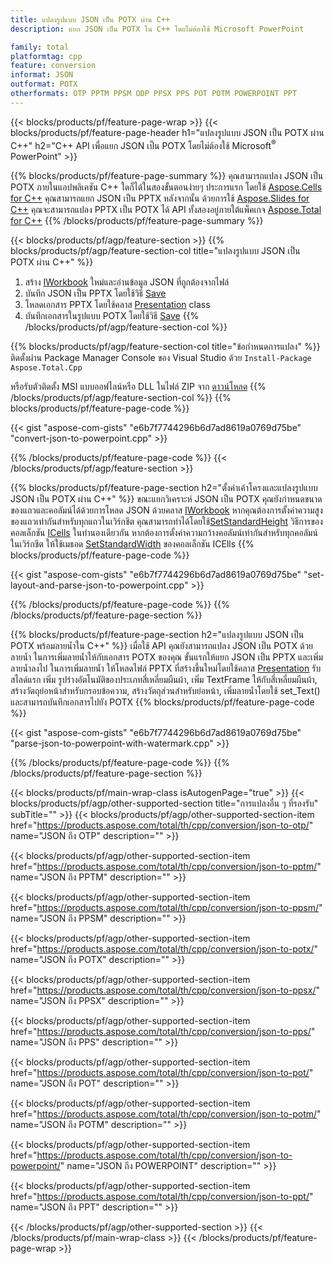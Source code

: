 ```yaml
---
title: แปลงรูปแบบ JSON เป็น POTX ผ่าน C++
description: แยก JSON เป็น POTX ใน C++ โดยไม่ต้องใช้ Microsoft PowerPoint

family: total
platformtag: cpp
feature: conversion
informat: JSON
outformat: POTX
otherformats: OTP PPTM PPSM ODP PPSX PPS POT POTM POWERPOINT PPT
---
```

{{< blocks/products/pf/feature-page-wrap >}}
{{< blocks/products/pf/feature-page-header h1="แปลงรูปแบบ JSON เป็น POTX ผ่าน C++" h2="C++ API เพื่อแยก JSON เป็น POTX โดยไม่ต้องใช้ Microsoft<sup>&reg;</sup> PowerPoint" >}}

{{% blocks/products/pf/feature-page-summary %}}
คุณสามารถแปลง JSON เป็น POTX ภายในแอปพลิเคชัน C++ ใดก็ได้ในสองขั้นตอนง่ายๆ ประการแรก โดยใช้ [Aspose.Cells for C++](https://products.aspose.com/cells/cpp/) คุณสามารถแยก JSON เป็น PPTX หลังจากนั้น ด้วยการใช้ [Aspose.Slides for C++](https://products.aspose.com/slides/cpp/) คุณจะสามารถแปลง PPTX เป็น POTX ได้ API ทั้งสองอยู่ภายใต้แพ็คเกจ [Aspose.Total for C++](https://products.aspose.com/total/cpp/) 
{{% /blocks/products/pf/feature-page-summary  %}}

{{< blocks/products/pf/agp/feature-section >}}
{{% blocks/products/pf/agp/feature-section-col title="แปลงรูปแบบ JSON เป็น POTX ผ่าน C++" %}}
1. สร้าง [IWorkbook](https://reference.aspose.com/cells/cpp/class/aspose.cells.i_workbook) ใหม่และอ่านข้อมูล JSON ที่ถูกต้องจากไฟล์
2. บันทึก JSON เป็น PPTX โดยใช้วิธี [Save](https://reference.aspose.com/cells/cpp/class/aspose.cells.i_workbook#a9460f52a2dec8f4bf623a4905167d997)
3. โหลดเอกสาร PPTX โดยใช้คลาส [Presentation](https://reference.aspose.com/slides/cpp/class/aspose.slides.presentation) class
4. บันทึกเอกสารในรูปแบบ POTX โดยใช้วิธี [Save](https://reference.aspose.com/slides/cpp/class/aspose.slides.presentation#afcd59ec697bf05c10f78c3869de2ec9e)
{{% /blocks/products/pf/agp/feature-section-col %}}

{{% blocks/products/pf/agp/feature-section-col title="ข้อกำหนดการแปลง" %}}
ติดตั้งผ่าน Package Manager Console ของ Visual Studio ด้วย ```Install-Package Aspose.Total.Cpp```

หรือรับตัวติดตั้ง MSI แบบออฟไลน์หรือ DLL ในไฟล์ ZIP จาก [ดาวน์โหลด](https://releases.aspose.com/total/cpp)
{{% /blocks/products/pf/agp/feature-section-col %}}
{{% blocks/products/pf/feature-page-code %}}

{{< gist "aspose-com-gists" "e6b7f7744296b6d7ad8619a0769d75be" "convert-json-to-powerpoint.cpp" >}}



{{% /blocks/products/pf/feature-page-code %}}
{{< /blocks/products/pf/agp/feature-section >}}

{{% blocks/products/pf/feature-page-section  h2="ตั้งค่าเค้าโครงและแปลงรูปแบบ JSON เป็น POTX ผ่าน C++" %}}
ขณะแยกวิเคราะห์ JSON เป็น POTX คุณยังกำหนดขนาดของแถวและคอลัมน์ได้ด้วยการโหลด JSON ด้วยคลาส [IWorkbook](https://reference.aspose.com/cells/cpp/class/aspose.cells.i_workbook) หากคุณต้องการตั้งค่าความสูงของแถวเท่ากันสำหรับทุกแถวในเวิร์กชีต คุณสามารถทำได้โดยใช้[SetStandardHeight](https://reference.aspose.com/cells/cpp/class/aspose.cells.i_cell#a0b79a3163e2b601aa1b6a6a1e3f1467f ) วิธีการของคอลเล็กชัน [ICells](https://reference.aspose.com/cells/cpp/class/aspose.cells.i_cell) ในทำนองเดียวกัน หากต้องการตั้งค่าความกว้างคอลัมน์เท่ากันสำหรับทุกคอลัมน์ในเวิร์กชีต ให้ใช้เมธอด [SetStandardWidth](https://reference.aspose.com/cells/cpp/class/aspose.cells.i_cell#a48f5dbccc3bf4bb9e6e882094b500bd7) ของคอลเล็กชัน ICElls
{{% blocks/products/pf/feature-page-code %}}

{{< gist "aspose-com-gists" "e6b7f7744296b6d7ad8619a0769d75be" "set-layout-and-parse-json-to-powerpoint.cpp" >}}

{{% /blocks/products/pf/feature-page-code  %}}
{{% /blocks/products/pf/feature-page-section %}}

{{% blocks/products/pf/feature-page-section  h2="แปลงรูปแบบ JSON เป็น POTX พร้อมลายน้ำใน C++" %}}
เมื่อใช้ API คุณยังสามารถแปลง JSON เป็น POTX ด้วยลายน้ำ ในการเพิ่มลายน้ำให้กับเอกสาร POTX ของคุณ ขั้นแรกให้แยก JSON เป็น PPTX และเพิ่มลายน้ำลงไป ในการเพิ่มลายน้ำ ให้โหลดไฟล์ PPTX ที่สร้างขึ้นใหม่โดยใช้คลาส [Presentation](https://reference.aspose.com/slides/cpp/class/aspose.slides.presentation) รับสไลด์แรก เพิ่ม รูปร่างอัตโนมัติของประเภทสี่เหลี่ยมผืนผ้า, เพิ่ม TextFrame ให้กับสี่เหลี่ยมผืนผ้า, สร้างวัตถุย่อหน้าสำหรับกรอบข้อความ, สร้างวัตถุส่วนสำหรับย่อหน้า, เพิ่มลายน้ำโดยใช้ set_Text() และสามารถบันทึกเอกสารไปยัง POTX
{{% blocks/products/pf/feature-page-code %}}

{{< gist "aspose-com-gists" "e6b7f7744296b6d7ad8619a0769d75be" "parse-json-to-powerpoint-with-watermark.cpp" >}}

{{% /blocks/products/pf/feature-page-code  %}}
{{% /blocks/products/pf/feature-page-section %}}

{{< blocks/products/pf/main-wrap-class isAutogenPage="true" >}}
{{< blocks/products/pf/agp/other-supported-section title="การแปลงอื่น ๆ ที่รองรับ" subTitle="" >}}
{{< blocks/products/pf/agp/other-supported-section-item href="https://products.aspose.com/total/th/cpp/conversion/json-to-otp/" name="JSON ถึง OTP" description="" >}}

{{< blocks/products/pf/agp/other-supported-section-item href="https://products.aspose.com/total/th/cpp/conversion/json-to-pptm/" name="JSON ถึง PPTM" description="" >}}

{{< blocks/products/pf/agp/other-supported-section-item href="https://products.aspose.com/total/th/cpp/conversion/json-to-ppsm/" name="JSON ถึง PPSM" description="" >}}

{{< blocks/products/pf/agp/other-supported-section-item href="https://products.aspose.com/total/th/cpp/conversion/json-to-potx/" name="JSON ถึง POTX" description="" >}}

{{< blocks/products/pf/agp/other-supported-section-item href="https://products.aspose.com/total/th/cpp/conversion/json-to-ppsx/" name="JSON ถึง PPSX" description="" >}}

{{< blocks/products/pf/agp/other-supported-section-item href="https://products.aspose.com/total/th/cpp/conversion/json-to-pps/" name="JSON ถึง PPS" description="" >}}

{{< blocks/products/pf/agp/other-supported-section-item href="https://products.aspose.com/total/th/cpp/conversion/json-to-pot/" name="JSON ถึง POT" description="" >}}

{{< blocks/products/pf/agp/other-supported-section-item href="https://products.aspose.com/total/th/cpp/conversion/json-to-potm/" name="JSON ถึง POTM" description="" >}}

{{< blocks/products/pf/agp/other-supported-section-item href="https://products.aspose.com/total/th/cpp/conversion/json-to-powerpoint/" name="JSON ถึง POWERPOINT" description="" >}}

{{< blocks/products/pf/agp/other-supported-section-item href="https://products.aspose.com/total/th/cpp/conversion/json-to-ppt/" name="JSON ถึง PPT" description="" >}}


{{< /blocks/products/pf/agp/other-supported-section >}}
{{< /blocks/products/pf/main-wrap-class >}}
{{< /blocks/products/pf/feature-page-wrap >}}